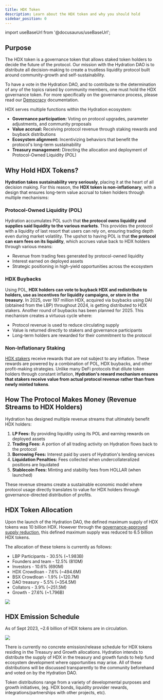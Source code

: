 ```yaml
---
title: HDX Token
description: Learn about the HDX token and why you should hold
sidebar_position: 0
---
```

import useBaseUrl from '@docusaurus/useBaseUrl'; 

## Purpose

The HDX token is a governance token that allows staked token holders to decide the future of the protocol. Our mission with the Hydration DAO is to distribute all decision-making to create a trustless liquidity protocol built around community-growth and self-sustainability. 

To have a vote in the Hydration DAO, and to contribute to the determination of any of the topics raised by community members, one must hold the HDX governance token. For more specifically on the governance process, please read our [Democracy](/governance/intro) documentation.

HDX serves multiple functions within the Hydration ecosystem:
* **Governance participation:** Voting on protocol upgrades, parameter adjustments, and community proposals
* **Value accrual:** Receiving protocol revenue through staking rewards and buyback distributions
* **Ecosystem alignment:** Incentivizing behaviors that benefit the protocol's long-term sustainability
* **Treasury management:** Directing the allocation and deployment of Protocol-Owned Liquidity (POL)

## Why Hold HDX Tokens?
**Hydration takes sustainability very seriously**, placing it at the heart of all decision making. For this reason, the **HDX token is non-inflationary**, with a design that ensures long-term value accrual to token holders through multiple mechanisms:
### Protocol-Owned Liquidity (POL)
Hydration accumulates POL such that **the protocol owns liquidity and supplies said liquidity to the various markets**. This provides the protocol with a liquidity of last resort that users can rely on, ensuring trading depth even during market volatility. The upshot to having POL is that **the protocol can earn fees on its liquidity**, which accrues value back to HDX holders through various means:
* Revenue from trading fees generated by protocol-owned liquidity
* Interest earned on deployed assets
* Strategic positioning in high-yield opportunities across the ecosystem
### HDX Buybacks
Using POL, **HDX holders can vote to buyback HDX and redistribute to holders, use as incentives for liquidity campaigns, or store in the treasury**. In 2025, over 197 million HDX, acquired via buybacks using DAI (obtained from the LBP) throughout 2024, is getting distributed to HDX stakers. Another round of buybacks has been planned for 2025.
This mechanism creates a virtuous cycle where:
* Protocol revenue is used to reduce circulating supply
* Value is returned directly to stakers and governance participants
* Long-term holders are rewarded for their commitment to the protocol
### Non-Inflationary Staking
[HDX stakers](/products/staking) receive rewards that are not subject to any inflation. These rewards are powered by a combination of POL, HDX buybacks, and other profit-making strategies. Unlike many DeFi protocols that dilute token holders through constant inflation, **Hydration's reward mechanism ensures that stakers receive value from actual protocol revenue rather than from newly minted tokens**.
## How The Protocol Makes Money (Revenue Streams to HDX Holders)
Hydration has designed multiple revenue streams that ultimately benefit HDX holders:
1. **LP Fees:** By providing liquidity using its POL and earning rewards on deployed assets
2. **Trading Fees:** A portion of all trading activity on Hydration flows back to the protocol
3. **Borrowing Fees:** Interest paid by users of Hydration's lending services
4. **Liquidation Penalties:** Fees collected when undercollateralized positions are liquidated
5. **Stablecoin Fees:** Minting and stability fees from HOLLAR (when launched)

These revenue streams create a sustainable economic model where protocol usage directly translates to value for HDX holders through governance-directed distribution of profits.

## HDX Token Allocation

Upon the launch of the Hydration DAO, the defined maximum supply of HDX tokens was 10 billion HDX. However through the [governance-approved supply reduction](https://hydradx.subsquare.io/democracy/referendum/7), this defined maximum supply was reduced to 6.5 billion HDX tokens.

The allocation of these tokens is currently as follows:

- LBP Participants - 30.5% (~1.983B)
- Founders and team - 12.5% (810M)
- Investors - 10.6% (690M)
- HDX Crowdloan - 7.6% (~494.6M)
- BSX Crowdloan - 1.9% (~120.7M)
- DAO treasury - 5.5% (~354.5M)
- Collators - 3.9% (~251.5M)
- Growth - 27.6% (~1.796B)
  
<div style={{textAlign: 'center'}}>
  <img src={useBaseUrl('/tokenomics/supply_breakdown.jpg')} />
</div>

## HDX Emission Schedule

As of Sept 2023, ~2.6 billion of HDX tokens are in circulation.

<div style={{textAlign: 'center'}}>
  <img src={useBaseUrl('/tokenomics/supply_vestings.jpg')} />
</div>

There is currently no concrete emission/release schedule for HDX tokens residing in the Treasury and Growth allocations. Hydration intends to distribute the supply of HDX in the treasury and growth funds to help fund ecosystem development where opportunities may arise. All of these distributions will be discussed transparently to the community beforehand and voted on by the Hydration DAO.

Token distributions range from a variety of developmental purposes and growth initiatives, (eg. HDX bonds, liquidity provider rewards, integrations/partnerships with other projects, etc).
